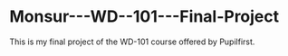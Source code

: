 # Monsur---WD--101---Final-Project
This is my final project of the WD-101 course offered by Pupilfirst.
